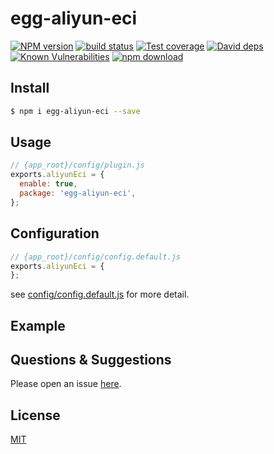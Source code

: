 # egg-aliyun-eci

[![NPM version][npm-image]][npm-url]
[![build status][travis-image]][travis-url]
[![Test coverage][codecov-image]][codecov-url]
[![David deps][david-image]][david-url]
[![Known Vulnerabilities][snyk-image]][snyk-url]
[![npm download][download-image]][download-url]

[npm-image]: https://img.shields.io/npm/v/egg-aliyun-eci.svg?style=flat-square
[npm-url]: https://npmjs.org/package/egg-aliyun-eci
[travis-image]: https://img.shields.io/travis/eggjs/egg-aliyun-eci.svg?style=flat-square
[travis-url]: https://travis-ci.org/eggjs/egg-aliyun-eci
[codecov-image]: https://img.shields.io/codecov/c/github/eggjs/egg-aliyun-eci.svg?style=flat-square
[codecov-url]: https://codecov.io/github/eggjs/egg-aliyun-eci?branch=master
[david-image]: https://img.shields.io/david/eggjs/egg-aliyun-eci.svg?style=flat-square
[david-url]: https://david-dm.org/eggjs/egg-aliyun-eci
[snyk-image]: https://snyk.io/test/npm/egg-aliyun-eci/badge.svg?style=flat-square
[snyk-url]: https://snyk.io/test/npm/egg-aliyun-eci
[download-image]: https://img.shields.io/npm/dm/egg-aliyun-eci.svg?style=flat-square
[download-url]: https://npmjs.org/package/egg-aliyun-eci

<!--
Description here.
-->

## Install

```bash
$ npm i egg-aliyun-eci --save
```

## Usage

```js
// {app_root}/config/plugin.js
exports.aliyunEci = {
  enable: true,
  package: 'egg-aliyun-eci',
};
```

## Configuration

```js
// {app_root}/config/config.default.js
exports.aliyunEci = {
};
```

see [config/config.default.js](config/config.default.js) for more detail.

## Example

<!-- example here -->

## Questions & Suggestions

Please open an issue [here](https://github.com/eggjs/egg/issues).

## License

[MIT](LICENSE)

